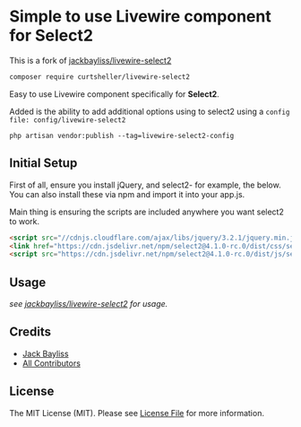 # Simple to use Livewire component for Select2

This is a fork of [jackbayliss/livewire-select2](https://github.com/jackbayliss/livewire-select2)

```bash
composer require curtsheller/livewire-select2
```

Easy to use Livewire component specifically for **Select2**.

Added is the ability to add additional options using to select2 using a `config file: config/livewire-select2`

```
php artisan vendor:publish --tag=livewire-select2-config
```
## Initial Setup
First of all, ensure you install jQuery, and select2- for example, the below. You can also install these via npm and import it into your app.js.

Main thing is ensuring the scripts are included anywhere you want select2 to work.

```html
<script src="//cdnjs.cloudflare.com/ajax/libs/jquery/3.2.1/jquery.min.js"></script>
<link href="https://cdn.jsdelivr.net/npm/select2@4.1.0-rc.0/dist/css/select2.min.css" rel="stylesheet" />
<script src="https://cdn.jsdelivr.net/npm/select2@4.1.0-rc.0/dist/js/select2.min.js"></script>

```

## Usage
_see [jackbayliss/livewire-select2](https://github.com/jackbayliss/livewire-select2) for usage._
## Credits

- [Jack Bayliss](https://github.com/jackbayliss)
- [All Contributors](../../contributors)

## License

The MIT License (MIT). Please see [License File](LICENSE.md) for more information.
